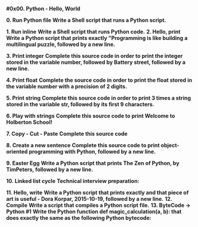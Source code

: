 **#0x00. Python - Hello, World**

**0. Run Python file**
**Write a Shell script that runs a Python script.**

**1. Run inline**
**Write a Shell script that runs Python code.**
**2. Hello, print**
**Write a Python script that prints exactly "Programming is like building a multilingual puzzle, followed by a new line.**

**3. Print integer**
**Complete this source code in order to print the integer stored in the variable number, followed by Battery street, followed by a new line.**

**4. Print float**
**Complete the source code in order to print the float stored in the variable number with a precision of 2 digits.**

**5. Print string**
**Complete this source code in order to print 3 times a string stored in the variable str, followed by its first 9 characters.**

**6. Play with strings**
**Complete this source code to print Welcome to Holberton School!**

**7. Copy - Cut - Paste**
**Complete this source code**

**8. Create a new sentence**
**Complete this source code to print object-oriented programming with Python, followed by a new line.**

**9. Easter Egg**
**Write a Python script that prints The Zen of Python, by TimPeters, followed by a new line.**

**10. Linked list cycle**
**Technical interview preparation:**

**11. Hello, write**
**Write a Python script that prints exactly and that piece of art is useful - Dora Korpar, 2015-10-19, followed by a new line.**
**12. Compile**
**Write a script that compiles a Python script file.**
**13. ByteCode -> Python #1**
**Write the Python function def magic_calculation(a, b): that does exactly the same as the following Python bytecode:**
